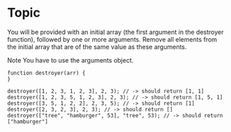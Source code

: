 # Topic

You will be provided with an initial array (the first argument in the destroyer function), followed by one or more arguments. Remove all elements from the initial array that are of the same value as these arguments.

Note
You have to use the arguments object.

```
function destroyer(arr) {
}

destroyer([1, 2, 3, 1, 2, 3], 2, 3); // -> should return [1, 1]
destroyer([1, 2, 3, 5, 1, 2, 3], 2, 3); // -> should return [1, 5, 1]
destroyer([3, 5, 1, 2, 2], 2, 3, 5); // -> should return [1]
destroyer([2, 3, 2, 3], 2, 3); // -> should return []
destroyer(["tree", "hamburger", 53], "tree", 53); // -> should return ["hamburger"]
```
